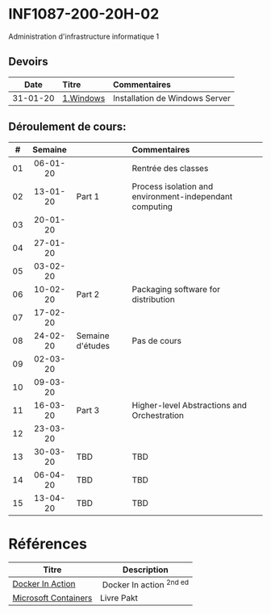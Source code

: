 # INF1087-200-20H-02
Administration d'infrastructure informatique 1

## Devoirs

| Date   | Titre               |     Commentaires                                                                         |
|:------:|:--------------------|:-----------------------------------------------------------------------------------------|
|31-01-20| [1.Windows](1.Windows/Participation.md) | Installation de Windows Server                                       |


## Déroulement de cours:

|# | Semaine|                                          |     Commentaires                                                   |
|--|:------:|:-----------------------------------------|:-------------------------------------------------------------------|
|01|06-01-20|                                          | Rentrée des classes                                                |
|02|13-01-20| Part 1                                   | Process isolation and environment-independant computing            |
|03|20-01-20|                                          |                                                                    |
|04|27-01-20|                                          |                                                                    |
|05|03-02-20|                                          |                                                                    |
|06|10-02-20| Part 2                                   | Packaging software for distribution                                |
|07|17-02-20|                                          |                                                                    |
|08|24-02-20| Semaine d'études                         | Pas de cours                                                       |
|09|02-03-20|                                          |                                                                    |
|10|09-03-20|                                          |                                                                    |
|11|16-03-20| Part 3                                   | Higher-level Abstractions and Orchestration                        |
|12|23-03-20|                                          |                                                                    |
|13|30-03-20| TBD                                      | TBD                                                                |
|14|06-04-20| TBD                                      | TBD                                                                |
|15|13-04-20| TBD                                      | TBD                                                                |

# Références


| Titre | Description |
|-------|-------------|
| [Docker In Action](https://www.manning.com/books/docker-in-action-second-edition) | Docker In action  <sup>2nd ed</sup>|
| [Microsoft Containers](https://azure.microsoft.com/en-us/product-categories/containers) | Livre Pakt
